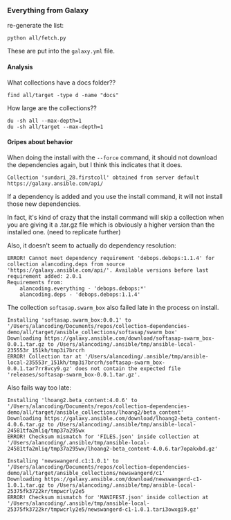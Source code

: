### Everything from Galaxy

re-generate the list:

```
python all/fetch.py
```

These are put into the `galaxy.yml` file.

#### Analysis

What collections have a docs folder??

```
find all/target -type d -name "docs"
```

How large are the collections??

```
du -sh all --max-depth=1
du -sh all/target --max-depth=1
```

#### Gripes about behavior

When doing the install with the `--force` command, it should not
download the dependencies again, but I think this indicates that it does.

```
Collection 'sundari_28.firstcoll' obtained from server default https://galaxy.ansible.com/api/
```

If a dependency is added and you use the install command, it will not
install those new dependencies.

In fact, it's kind of crazy that the install command will skip a collection
when you are giving it a .tar.gz file which is obviously a higher version
than the installed one. (need to replicate further)

Also, it doesn't seem to actually do dependency resolution:

```
ERROR! Cannot meet dependency requirement 'debops.debops:1.1.4' for collection alancoding.deps from source 'https://galaxy.ansible.com/api/'. Available versions before last requirement added: 2.0.1
Requirements from:
	alancoding.everything - 'debops.debops:*'
	alancoding.deps - 'debops.debops:1.1.4'
```

The collection `softasap.swarm_box` also failed late in the process on install.

```
Installing 'softasap.swarm_box:0.0.1' to '/Users/alancoding/Documents/repos/collection-dependencies-demo/all/target/ansible_collections/softasap/swarm_box'
Downloading https://galaxy.ansible.com/download/softasap-swarm_box-0.0.1.tar.gz to /Users/alancoding/.ansible/tmp/ansible-local-235553r_151kh/tmp3i7brcrh
ERROR! Collection tar at '/Users/alancoding/.ansible/tmp/ansible-local-235553r_151kh/tmp3i7brcrh/softasap-swarm_box-0.0.1.tar7rr8vcy9.gz' does not contain the expected file 'releases/softasap-swarm_box-0.0.1.tar.gz'.
```

Also fails way too late:

```
Installing 'lhoang2.beta_content:4.0.6' to '/Users/alancoding/Documents/repos/collection-dependencies-demo/all/target/ansible_collections/lhoang2/beta_content'
Downloading https://galaxy.ansible.com/download/lhoang2-beta_content-4.0.6.tar.gz to /Users/alancoding/.ansible/tmp/ansible-local-24581tfa2mliq/tmp37a295wx
ERROR! Checksum mismatch for 'FILES.json' inside collection at '/Users/alancoding/.ansible/tmp/ansible-local-24581tfa2mliq/tmp37a295wx/lhoang2-beta_content-4.0.6.tar7opakxbd.gz'
```

```
Installing 'newswangerd.c1:1.0.1' to '/Users/alancoding/Documents/repos/collection-dependencies-demo/all/target/ansible_collections/newswangerd/c1'
Downloading https://galaxy.ansible.com/download/newswangerd-c1-1.0.1.tar.gz to /Users/alancoding/.ansible/tmp/ansible-local-25375fk3722kr/tmpwcrly2e5
ERROR! Checksum mismatch for 'MANIFEST.json' inside collection at '/Users/alancoding/.ansible/tmp/ansible-local-25375fk3722kr/tmpwcrly2e5/newswangerd-c1-1.0.1.tari3owxgi9.gz'
```



